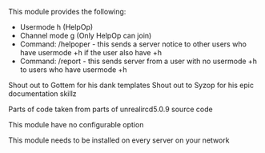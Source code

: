 This module provides the following:
  
  - Usermode h (HelpOp)
  - Channel mode g (Only HelpOp can join)
  - Command: /helpoper   - this sends a server notice to other users who have usermode +h if the user also have +h
  - Command: /report     - this sends server from a user with no usermode +h to users who have usermode +h
 
 
Shout out to Gottem for his dank templates
Shout out to Syzop for his epic documentation skillz

Parts of code taken from parts of unrealircd5.0.9 source code

This module have no configurable option

This module needs to be installed on every server on your network
 
